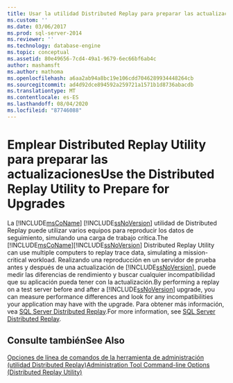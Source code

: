 ```yaml
---
title: Usar la utilidad Distributed Replay para preparar las actualizaciones | Microsoft Docs
ms.custom: ''
ms.date: 03/06/2017
ms.prod: sql-server-2014
ms.reviewer: ''
ms.technology: database-engine
ms.topic: conceptual
ms.assetid: 80e49656-7cd4-49a1-9679-6ec66bf6ab4c
author: mashamsft
ms.author: mathoma
ms.openlocfilehash: a6aa2ab94a8bc19e106cdd7046289934448264cb
ms.sourcegitcommit: ad4d92dce894592a259721a1571b1d8736abacdb
ms.translationtype: MT
ms.contentlocale: es-ES
ms.lasthandoff: 08/04/2020
ms.locfileid: "87746088"
---
```

# <a name="use-the-distributed-replay-utility-to-prepare-for-upgrades"></a><span data-ttu-id="d17c7-102">Emplear Distributed Replay Utility para preparar las actualizaciones</span><span class="sxs-lookup"><span data-stu-id="d17c7-102">Use the Distributed Replay Utility to Prepare for Upgrades</span></span>
  <span data-ttu-id="d17c7-103">La [!INCLUDE[msCoName](../../includes/msconame-md.md)] [!INCLUDE[ssNoVersion](../../includes/ssnoversion-md.md)] utilidad de Distributed Replay puede utilizar varios equipos para reproducir los datos de seguimiento, simulando una carga de trabajo crítica.</span><span class="sxs-lookup"><span data-stu-id="d17c7-103">The [!INCLUDE[msCoName](../../includes/msconame-md.md)][!INCLUDE[ssNoVersion](../../includes/ssnoversion-md.md)] Distributed Replay Utility can use multiple computers to replay trace data, simulating a mission-critical workload.</span></span> <span data-ttu-id="d17c7-104">Realizando una reproducción en un servidor de prueba antes y después de una actualización de [!INCLUDE[ssNoVersion](../../includes/ssnoversion-md.md)], puede medir las diferencias de rendimiento y buscar cualquier incompatibilidad que su aplicación pueda tener con la actualización.</span><span class="sxs-lookup"><span data-stu-id="d17c7-104">By performing a replay on a test server before and after a [!INCLUDE[ssNoVersion](../../includes/ssnoversion-md.md)] upgrade, you can measure performance differences and look for any incompatibilities your application may have with the upgrade.</span></span> <span data-ttu-id="d17c7-105">Para obtener más información, vea [SQL Server Distributed Replay](../../tools/distributed-replay/sql-server-distributed-replay.md).</span><span class="sxs-lookup"><span data-stu-id="d17c7-105">For more information, see [SQL Server Distributed Replay](../../tools/distributed-replay/sql-server-distributed-replay.md).</span></span>  
  
## <a name="see-also"></a><span data-ttu-id="d17c7-106">Consulte también</span><span class="sxs-lookup"><span data-stu-id="d17c7-106">See Also</span></span>  
 [<span data-ttu-id="d17c7-107">Opciones de línea de comandos de la herramienta de administración &#40;utilidad Distributed Replay&#41;</span><span class="sxs-lookup"><span data-stu-id="d17c7-107">Administration Tool Command-line Options &#40;Distributed Replay Utility&#41;</span></span>](../../tools/distributed-replay/administration-tool-command-line-options-distributed-replay-utility.md)  
  
  
